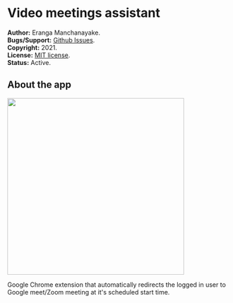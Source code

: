 # Video meetings assistant

**Author:** Eranga Manchanayake.  
**Bugs/Support:** [Github Issues][gh-issues].  
**Copyright:** 2021.  
**License:** [MIT license][license].  
**Status:** Active.  

## About the app

<img class="border" src="https://em-generic-uploads.s3.ap-southeast-2.amazonaws.com/video-meetings-assistant-extension/Screen%20Shot%202021-10-12%20at%2010.01.19%20pm.png" width="400px"/>

Google Chrome extension that automatically redirects the logged in user to Google meet/Zoom meeting at it's scheduled start time.

  [gh-issues]: https://github.com/erangakm/gc-auto-join-chrome-extension/issues
  [license]: https://github.com/erangakm/gc-auto-join-chrome-extension/blob/main/LICENSE
